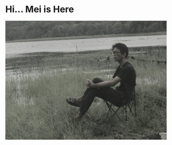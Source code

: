 <h1>Hi... Mei is Here</h1>
<img src="https://github.com/MeiSastraJayadi/MeiSastraJayadi/blob/master/profile.jpeg" 
  style="height:50%; width : 100%;"
/>
